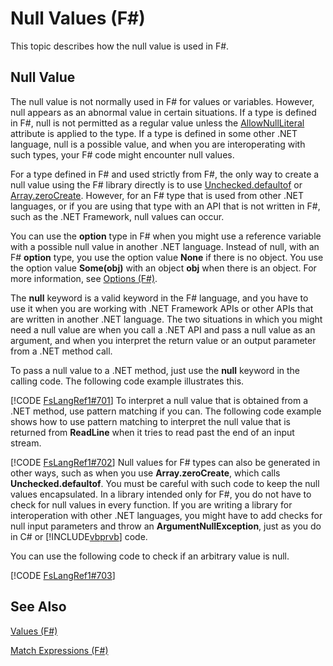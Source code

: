 # Null Values (F#)

This topic describes how the null value is used in F#.


## Null Value
The null value is not normally used in F# for values or variables. However, null appears as an abnormal value in certain situations. If a type is defined in F#, null is not permitted as a regular value unless the [AllowNullLiteral](http://msdn.microsoft.com/en-us/library/4f315196-f444-4cca-ba07-1176ff71eb0f) attribute is applied to the type. If a type is defined in some other .NET language, null is a possible value, and when you are interoperating with such types, your F# code might encounter null values.

For a type defined in F# and used strictly from F#, the only way to create a null value using the F# library directly is to use [Unchecked.defaultof](http://msdn.microsoft.com/en-us/library/9ff97f2a-1bd4-4f4c-afbe-5886a74ab977) or [Array.zeroCreate](http://msdn.microsoft.com/en-us/library/fa5b8e7a-1b5b-411c-8622-b58d7a14d3b2). However, for an F# type that is used from other .NET languages, or if you are using that type with an API that is not written in F#, such as the .NET Framework, null values can occur.

You can use the **option** type in F# when you might use a reference variable with a possible null value in another .NET language. Instead of null, with an F# **option** type, you use the option value **None** if there is no object. You use the option value **Some(obj)** with an object **obj** when there is an object. For more information, see [Options &#40;F&#35;&#41;](Options+%28F%23%29.md).

The **null** keyword is a valid keyword in the F# language, and you have to use it when you are working with .NET Framework APIs or other APIs that are written in another .NET language. The two situations in which you might need a null value are when you call a .NET API and pass a null value as an argument, and when you interpret the return value or an output parameter from a .NET method call.

To pass a null value to a .NET method, just use the **null** keyword in the calling code. The following code example illustrates this.

[!CODE [FsLangRef1#701](../CodeSnippet/VS_Snippets_Fsharp/fslangref1/FSharp/fs/nullvalues.fs#701)]
    To interpret a null value that is obtained from a .NET method, use pattern matching if you can. The following code example shows how to use pattern matching to interpret the null value that is returned from **ReadLine** when it tries to read past the end of an input stream.

[!CODE [FsLangRef1#702](../CodeSnippet/VS_Snippets_Fsharp/fslangref1/FSharp/fs/nullvalues.fs#702)]
    Null values for F# types can also be generated in other ways, such as when you use **Array.zeroCreate**, which calls **Unchecked.defaultof**. You must be careful with such code to keep the null values encapsulated. In a library intended only for F#, you do not have to check for null values in every function. If you are writing a library for interoperation with other .NET languages, you might have to add checks for null input parameters and throw an **ArgumentNullException**, just as you do in C# or [!INCLUDE[vbprvb](../Token/vbprvb_md.md)] code.

You can use the following code to check if an arbitrary value is null.

[!CODE [FsLangRef1#703](../CodeSnippet/VS_Snippets_Fsharp/fslangref1/FSharp/fs/nullvalues.fs#703)]
    
## See Also
[Values &#40;F&#35;&#41;](Values+%28F%23%29.md)

[Match Expressions &#40;F&#35;&#41;](Match+Expressions+%28F%23%29.md)

